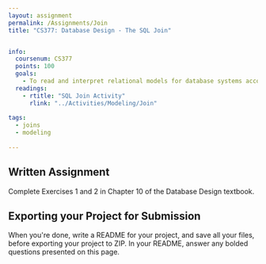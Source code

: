 ```yaml
---
layout: assignment
permalink: /Assignments/Join
title: "CS377: Database Design - The SQL Join"


info:
  coursenum: CS377
  points: 100
  goals:
    - To read and interpret relational models for database systems according to specifications
  readings:
    - rtitle: "SQL Join Activity"
      rlink: "../Activities/Modeling/Join" 
      
tags:
  - joins
  - modeling
  
---
```


## Written Assignment

Complete Exercises 1 and 2 in Chapter 10 of the Database Design textbook.

## Exporting your Project for Submission

When you're done, write a README for your project, and save all your files, before exporting your project to ZIP.  In your README, answer any bolded questions presented on this page.  